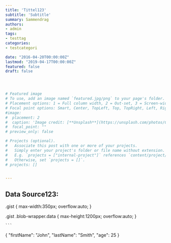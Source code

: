 ```yaml
---
title: 'Tittel123'
subtitle: 'Subtitle'
summary: Sammendrag
authors:
- admin
tags:
- testtag
categories:
- testcategori

date: "2016-04-20T00:00:00Z"
lastmod: "2019-04-17T00:00:00Z"
featured: false
draft: false




# Featured image
# To use, add an image named `featured.jpg/png` to your page's folder.
# Placement options: 1 = Full column width, 2 = Out-set, 3 = Screen-width
# Focal point options: Smart, Center, TopLeft, Top, TopRight, Left, Right, BottomLeft, Bottom, BottomRight
#image:
#  placement: 2
#  caption: 'Image credit: [**Unsplash**](https://unsplash.com/photos/CpkOjOcXdUY)'
#  focal_point: ""
# preview_only: false

# Projects (optional).
#   Associate this post with one or more of your projects.
#   Simply enter your project's folder or file name without extension.
#   E.g. `projects = ["internal-project"]` references `content/project/deep-learning/index.md`.
#   Otherwise, set `projects = []`.
# projects: []


---
```


## Data Source123:

.gist {
   max-width:350px;
   overflow:auto;
}

.gist .blob-wrapper.data {
   max-height:1200px;
   overflow:auto;
}

<style type="text/css">
  .gist {
    max-width:1100px;
    overflow:auto;
  }
  .gist-file
  .gist-data {max-height: 1100;max-width: 1000;}
  .gist .blop-wrapper.data {
    max-height:1200px;
    overflow:auto;
  }
</style>

<script src="https://gist.github.com/glennhelgesen/d6ac34b2c55648eb636488ce92173dbc.js"></script>




	```
{
  "firstName": "John",
  "lastName": "Smith",
  "age": 25
}
```